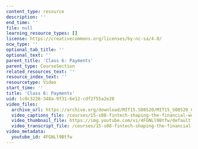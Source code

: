 ```yaml
---
content_type: resource
description: ''
end_time: ''
file: null
learning_resource_types: []
license: https://creativecommons.org/licenses/by-nc-sa/4.0/
ocw_type: ''
optional_tab_title: ''
optional_text: ''
parent_title: 'Class 6: Payments'
parent_type: CourseSection
related_resources_text: ''
resource_index_text: ''
resourcetype: Video
start_time: ''
title: 'Class 6: Payments'
uid: 1c0c3226-348a-9f31-6e12-cdf2f55a2e28
video_files:
  archive_url: https://archive.org/download/MIT15.S08S20/MIT15_S08S20_Class06_300k.mp4
  video_captions_file: /courses/15-s08-fintech-shaping-the-financial-world-spring-2020/a9b2411ac74b567ea24c8ecd3d222089_4FGNLl9Btfw.vtt
  video_thumbnail_file: https://img.youtube.com/vi/4FGNLl9Btfw/default.jpg
  video_transcript_file: /courses/15-s08-fintech-shaping-the-financial-world-spring-2020/4703287b18c387a9462b31fc2a78cb86_4FGNLl9Btfw.pdf
video_metadata:
  youtube_id: 4FGNLl9Btfw
---
```

